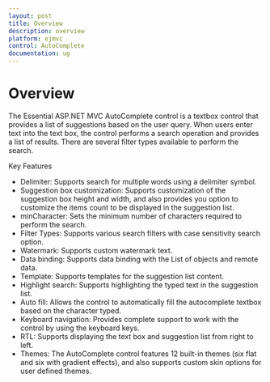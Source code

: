 ```yaml
---
layout: post
title: Overview
description: overview
platform: ejmvc
control: AutoComplete
documentation: ug
---
```


# Overview

The Essential ASP.NET MVC AutoComplete control is a textbox control that provides a list of suggestions based on the user query.  When users enter text into the text box, the control performs a search operation and provides a list of results. There are several filter types available to perform the search.

Key Features

* Delimiter: Supports search for multiple words using a delimiter symbol.
* Suggestion box customization: Supports customization of the suggestion box height and width, and also provides you option to customize the items count to be displayed in the suggestion list.
* minCharacter: Sets the minimum number of characters required to perform the search.
* Filter Types: Supports various search filters with case sensitivity search option.
* Watermark: Supports custom watermark text.
* Data binding: Supports data binding with the List of objects and remote data.
* Template: Supports templates for the suggestion list content.
* Highlight search: Supports highlighting the typed text in the suggestion list.
* Auto fill: Allows the control to automatically fill the autocomplete textbox based on the character typed.
* Keyboard navigation: Provides complete support to work with the control by using the keyboard keys.
* RTL: Supports displaying the text box and suggestion list from right to left.
* Themes: The AutoComplete control features 12 built-in themes (six flat and six with gradient effects), and also supports custom skin options for user defined themes.
